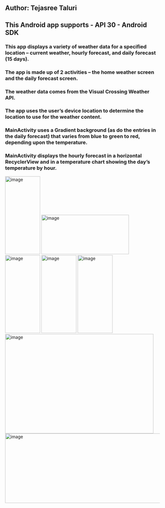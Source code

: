 ## Author: Tejasree Taluri 
## This Android app supports - API 30 - Android SDK
### This app displays a variety of weather data for a specified location – current weather, hourly forecast, and daily forecast (15 days). 
### The app is made up of 2 activities – the home weather screen and the daily forecast screen. 
### The weather data comes from the Visual Crossing Weather API. 
### The app uses the user’s device location to determine the location to use for the weather content.
### MainActivity uses a Gradient background (as do the entries in the daily forecast) that varies from blue to green to red, depending upon the temperature. 
### MainActivity displays the hourly forecast in a horizontal RecyclerView and in a temperature chart showing the day’s temperature by hour. 

<img width="114" height="253" alt="image" src="https://github.com/user-attachments/assets/84f77654-d5c0-4ba3-a1f1-1abd9e5e894d" />

<img width="285" height="128" alt="image" src="https://github.com/user-attachments/assets/26f7ecfe-b3dc-4d69-8c91-63b1115070b4" />

<img width="114" height="253" alt="image" src="https://github.com/user-attachments/assets/8a390970-ce6d-47eb-a7f2-c7f02961116d" />

<img width="114" height="253" alt="image" src="https://github.com/user-attachments/assets/a2aa2420-f16d-423b-8b88-7a8e64abde39" />

<img width="114" height="253" alt="image" src="https://github.com/user-attachments/assets/59533987-1339-40e6-875d-b0b7aa3e1910" />

<img width="483" height="323" alt="image" src="https://github.com/user-attachments/assets/5135050c-66a1-41db-af76-3e760781b7e3" />

<img width="513" height="226" alt="image" src="https://github.com/user-attachments/assets/0c46b5d2-3b74-4ee7-8840-6f44c35ef5b3" />


